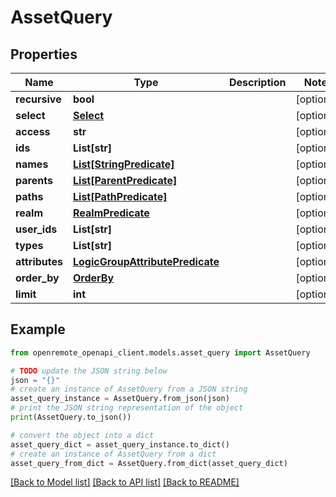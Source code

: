 # AssetQuery


## Properties

Name | Type | Description | Notes
------------ | ------------- | ------------- | -------------
**recursive** | **bool** |  | [optional] 
**select** | [**Select**](Select.md) |  | [optional] 
**access** | **str** |  | [optional] 
**ids** | **List[str]** |  | [optional] 
**names** | [**List[StringPredicate]**](StringPredicate.md) |  | [optional] 
**parents** | [**List[ParentPredicate]**](ParentPredicate.md) |  | [optional] 
**paths** | [**List[PathPredicate]**](PathPredicate.md) |  | [optional] 
**realm** | [**RealmPredicate**](RealmPredicate.md) |  | [optional] 
**user_ids** | **List[str]** |  | [optional] 
**types** | **List[str]** |  | [optional] 
**attributes** | [**LogicGroupAttributePredicate**](LogicGroupAttributePredicate.md) |  | [optional] 
**order_by** | [**OrderBy**](OrderBy.md) |  | [optional] 
**limit** | **int** |  | [optional] 

## Example

```python
from openremote_openapi_client.models.asset_query import AssetQuery

# TODO update the JSON string below
json = "{}"
# create an instance of AssetQuery from a JSON string
asset_query_instance = AssetQuery.from_json(json)
# print the JSON string representation of the object
print(AssetQuery.to_json())

# convert the object into a dict
asset_query_dict = asset_query_instance.to_dict()
# create an instance of AssetQuery from a dict
asset_query_from_dict = AssetQuery.from_dict(asset_query_dict)
```
[[Back to Model list]](../README.md#documentation-for-models) [[Back to API list]](../README.md#documentation-for-api-endpoints) [[Back to README]](../README.md)


